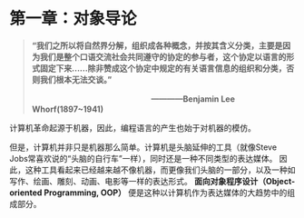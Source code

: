 # 第一章：对象导论


>**“我们之所以将自然界分解，组织成各种概念，并按其含义分类，主要是因为我们是整个口语交流社会共同遵守的协定的参与者，这个协定以语言的形式固定下来......除非赞成这个协定中规定的有关语言信息的组织和分类，否则我们根本无法交谈。”**
>
>　　　　　　　　　　　　　　　**————Benjamin Lee Whorf(1897~1941)**

计算机革命起源于机器，因此，编程语言的产生也始于对机器的模仿。

但是，计算机并非只是机器那么简单。计算机是头脑延伸的工具（就像Steve Jobs常喜欢说的“头脑的自行车”一样），同时还是一种不同类型的表达媒体。
因此，这种工具看起来已经越来越不像机器，而更像我们头脑的一部分，以及一种如写作、绘画、雕刻、动画、电影等一样的表达形式。
**面向对象程序设计（Object-oriented Programming, OOP）** 便是这种以计算机作为表达媒体的大趋势中的组成部分。

　　　　　　　　　　　　　　　